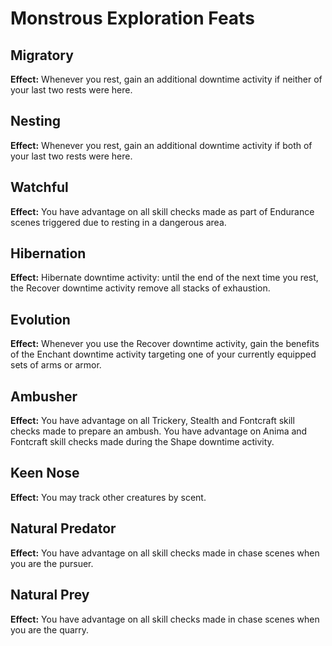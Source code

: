 # Monstrous Exploration Feats

## Migratory

**Effect:** Whenever you rest, gain an additional downtime activity if neither of your last two rests were here.

## Nesting

**Effect:** Whenever you rest, gain an additional downtime activity if both of your last two rests were here.

## Watchful

**Effect:** You have advantage on all skill checks made as part of Endurance scenes triggered due to resting in a dangerous area.

## Hibernation

**Effect:** Hibernate downtime activity: until the end of the next time you rest, the Recover downtime activity remove all stacks of exhaustion.

## Evolution

**Effect:** Whenever you use the Recover downtime activity, gain the benefits of the Enchant downtime activity targeting one of your currently equipped sets of arms or armor.

## Ambusher

**Effect:** You have advantage on all Trickery, Stealth and Fontcraft skill checks made to prepare an ambush. You have advantage on Anima and Fontcraft skill checks made during the Shape downtime activity.

## Keen Nose

**Effect:** You may track other creatures by scent.

## Natural Predator

**Effect:** You have advantage on all skill checks made in chase scenes when you are the pursuer.

## Natural Prey

**Effect:** You have advantage on all skill checks made in chase scenes when you are the quarry.
